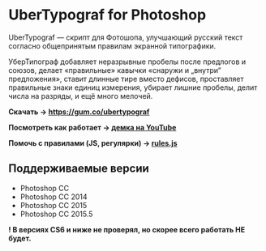 # UberTypograf for Photoshop

UberTypograf — скрипт для Фотошопа, улучшающий русский текст согласно общепринятым правилам экранной типографики. 

УберТипограф добавляет неразрывные пробелы после предлогов и союзов, делает «правильные» кавычки «снаружи и „внутри“ предложения», ставит длинные тире вместо дефисов, проставляет правильные знаки единиц измерения, убирает лишние пробелы, делит числа на разряды, и ещё много мелочей.

**Скачать → https://gum.co/ubertypograf**

**Посмотреть как работает → [демка на YouTube](https://www.youtube.com/watch?v=mH5WrTDw8f4)**

**Помочь с правилами (JS, регулярки) → [rules.js](https://github.com/nvkzNemo/UberTypograf/blob/master/rules.js)**

## Поддерживаемые версии
- Photoshop CC
- Photoshop CC 2014
- Photoshop CC 2015
- Photoshop CC 2015.5

**! В версиях CS6 и ниже не проверял, но скорее всего работать НЕ будет.**

